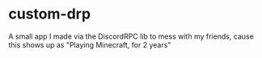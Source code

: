 # custom-drp
A small app I made via the DiscordRPC lib to mess with my friends, cause this shows up as  "Playing Minecraft, for 2 years"
